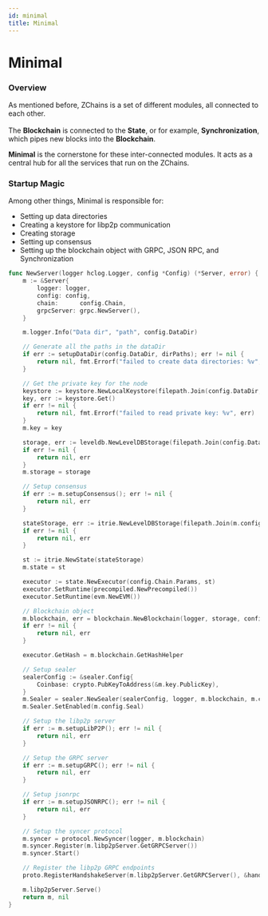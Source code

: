 ```yaml
---
id: minimal
title: Minimal
---
```


# Minimal

### Overview

As mentioned before, ZChains is a set of different modules, all connected to each other.\
\
The **Blockchain** is connected to the **State**, or for example, **Synchronization**, which pipes new blocks into the **Blockchain**.

**Minimal** is the cornerstone for these inter-connected modules. It acts as a central hub for all the services that run on the ZChains.

### Startup Magic

Among other things, Minimal is responsible for:

* Setting up data directories
* Creating a keystore for libp2p communication
* Creating storage
* Setting up consensus
* Setting up the blockchain object with GRPC, JSON RPC, and Synchronization

```go
func NewServer(logger hclog.Logger, config *Config) (*Server, error) {
	m := &Server{
		logger: logger,
		config: config,
		chain:      config.Chain,
		grpcServer: grpc.NewServer(),
	}

	m.logger.Info("Data dir", "path", config.DataDir)

	// Generate all the paths in the dataDir
	if err := setupDataDir(config.DataDir, dirPaths); err != nil {
		return nil, fmt.Errorf("failed to create data directories: %v", err)
	}

	// Get the private key for the node
	keystore := keystore.NewLocalKeystore(filepath.Join(config.DataDir, "keystore"))
	key, err := keystore.Get()
	if err != nil {
		return nil, fmt.Errorf("failed to read private key: %v", err)
	}
	m.key = key

	storage, err := leveldb.NewLevelDBStorage(filepath.Join(config.DataDir, "blockchain"), logger)
	if err != nil {
		return nil, err
	}
	m.storage = storage

	// Setup consensus
	if err := m.setupConsensus(); err != nil {
		return nil, err
	}

	stateStorage, err := itrie.NewLevelDBStorage(filepath.Join(m.config.DataDir, "trie"), logger)
	if err != nil {
		return nil, err
	}

	st := itrie.NewState(stateStorage)
	m.state = st

	executor := state.NewExecutor(config.Chain.Params, st)
	executor.SetRuntime(precompiled.NewPrecompiled())
	executor.SetRuntime(evm.NewEVM())

	// Blockchain object
	m.blockchain, err = blockchain.NewBlockchain(logger, storage, config.Chain, m.consensus, executor)
	if err != nil {
		return nil, err
	}

	executor.GetHash = m.blockchain.GetHashHelper

	// Setup sealer
	sealerConfig := &sealer.Config{
		Coinbase: crypto.PubKeyToAddress(&m.key.PublicKey),
	}
	m.Sealer = sealer.NewSealer(sealerConfig, logger, m.blockchain, m.consensus, executor)
	m.Sealer.SetEnabled(m.config.Seal)

	// Setup the libp2p server
	if err := m.setupLibP2P(); err != nil {
		return nil, err
	}

	// Setup the GRPC server
	if err := m.setupGRPC(); err != nil {
		return nil, err
	}

	// Setup jsonrpc
	if err := m.setupJSONRPC(); err != nil {
		return nil, err
	}

	// Setup the syncer protocol
	m.syncer = protocol.NewSyncer(logger, m.blockchain)
	m.syncer.Register(m.libp2pServer.GetGRPCServer())
	m.syncer.Start()

	// Register the libp2p GRPC endpoints
	proto.RegisterHandshakeServer(m.libp2pServer.GetGRPCServer(), &handshakeService{s: m})

	m.libp2pServer.Serve()
	return m, nil
}
```
